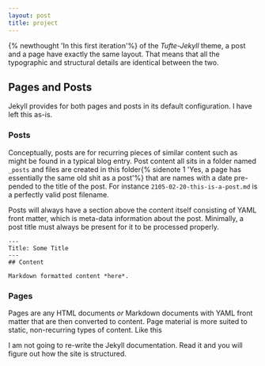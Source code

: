 ```yaml
---
layout: post
title: project
---
```


{% newthought 'In this first iteration'%} of the _Tufte-Jekyll_ theme, a post and a page have exactly the same layout. That means that all the typographic and structural details are identical between the two.

## Pages and Posts

Jekyll provides for both pages and posts in its default configuration. I have left this as-is.

### Posts

Conceptually, posts are for recurring pieces of similar content such as might be found in a typical blog entry. Post content all sits in a folder named `_posts` and files are created in this folder{% sidenote 1 'Yes, a page has essentially the same old shit as a post'%} that are names with a date pre-pended to the title of the post. For instance `2105-02-20-this-is-a-post.md` is a perfectly valid post filename.

Posts will always have a section above the content itself consisting of YAML front matter, which is meta-data information about the post. Minimally, a post title must always be present for it to be processed properly.

```
---
Title: Some Title
---
## Content

Markdown formatted content *here*.
```

### Pages

Pages are any HTML documents _or_ Markdown documents with YAML front matter that are then converted to content. Page material is more suited to static, non-recurring types of content. Like this

I am not going to re-write the Jekyll documentation. Read it and you will figure out how the site is structured.
